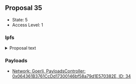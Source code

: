 ## Proposal 35

- State: 5
- Access Level: 1

### Ipfs

<details>
  <summary>Proposal text</summary>



# Simple Summary

A proposal to:
- Add Borrow Caps for six (6) uncapped assets and amend the Borrow Cap of seven (7) assets across three (3) chains in v3.
- Add Supply Caps for seven (7) uncapped assets on (2) chains in v3.


# Motivation

The objective of this proposal by Chaos Labs is to recommend:
- Supply caps for for v3 uncapped assets, taking into account Asset Market Cap, Asset Counter Party Risk, Asset Volume, Asset Liquidity (DEX and CEX based), Historical Liquidations in times of high volatility
- Borrow caps using the AAVE V3 [Borrow Caps Methodology](https://governance.aave.com/t/aave-v3-borrow-caps-methodology/10925).

These are initial supply and borrow caps for these assets and they will be continuosly iterated upon.

The respective governance forum discussion is linked below:
- [[ARC] V3 Borrow Cap Recommendations (Fast-track)](https://governance.aave.com/t/arc-v3-borrow-cap-recommendations-fast-track-2022-12-05/10927)
- [V3 Supply Cap Recommendations for Uncapped Assets (Fast-track)](https://governance.aave.com/t/arc-v3-supply-cap-recommendations-for-uncapped-assets-fast-track/10750)


# Specification

The following risk parameter proposal is presented below:

Borrow Caps:
- Arbitrum

![](../assets/SUPPLY-BORROW-CAPS-UPDATE-AAVE-V3/ARBITRUM-BORROW-CAP-RECS.png)
- Polygon

![](../assets/SUPPLY-BORROW-CAPS-UPDATE-AAVE-V3/POLYGON-BORROW-CAP-RECS.jpeg)
- Optimism

![](../assets/SUPPLY-BORROW-CAPS-UPDATE-AAVE-V3/OPTIMISM-BORROW-CAP-RECS.png)

Supply Caps:
- Arbitrum

![](../assets/SUPPLY-BORROW-CAPS-UPDATE-AAVE-V3/ARBITRUM-SUPPLY-CAP-RECS.jpg)
- Optimism

![](../assets/SUPPLY-BORROW-CAPS-UPDATE-AAVE-V3/OPTIMISM-SUPPLY-CAP-RECS.jpg)

# Implementation
Payload implemendations can be found below:
- Borrow Caps ([Polygon](https://github.com/bgd-labs/aave-v3-crosschain-listing-template/blob/master/src/contracts/polygon/AaveV3PolBorrowCapsPayload.sol), [Arbitrum](https://github.com/bgd-labs/aave-v3-crosschain-listing-template/blob/master/src/contracts/arbitrum/AaveV3ArbBorrowCapsPayload.sol), [Optimism](https://github.com/bgd-labs/aave-v3-crosschain-listing-template/blob/master/src/contracts/optimism/AaveV3OptBorrowCapsPayload.sol))
- Supply Caps ([Arbitrum](https://github.com/bgd-labs/aave-v3-crosschain-listing-template/blob/master/src/contracts/arbitrum/AaveV3ArbCapsPayload.sol), [Optimism](https://github.com/bgd-labs/aave-v3-crosschain-listing-template/blob/master/src/contracts/optimism/AaveV3OptCapsPayload.sol))

Proposal payloads can be found below: 
- Borrow Caps ([Polygon](https://polygonscan.com/address/0x691b41805f7ef2d7de6165bc42295b035a31600d#code), [Arbitrum](https://arbiscan.io/address/0x691b41805f7ef2d7de6165bc42295b035a31600d#code), [Optimism](https://optimistic.etherscan.io/address/0x280e404338d9d8e50b11d6677b9c91ba86e0fd22#code))
- Supply Caps ([Arbitrum](https://arbiscan.io/address/0xc9df68edcb0c8fb7ced82e5836b75c002c723e17#code), [Optimism](https://optimistic.etherscan.io/address/0x691b41805f7ef2d7de6165bc42295b035a31600d#code))

# Copyright

Copyright and related rights waived via [CC0](https://creativecommons.org/publicdomain/zero/1.0/).

</details>
    
### Payloads

- [Network: Goerli, PayloadsController: 0x064361B3761CcDd17300146bf58a79d1E570382E, ID: 34](/reports/payloads/5/0x064361B3761CcDd17300146bf58a79d1E570382E/34.md)